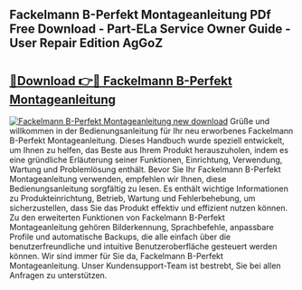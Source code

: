 ## Fackelmann B-Perfekt Montageanleitung PDf Free Download - Part-ELa Service Owner Guide - User Repair Edition AgGoZ

# <h2><a href="http://df6yij.blite.top/?on=Fackelmann+B-Perfekt+Montageanleitung">🔗Download 👉🔴 Fackelmann B-Perfekt Montageanleitung</a></h2>

[![Fackelmann B-Perfekt Montageanleitung new download](https://i.imgur.com/lujVjoI.png)](http://df6yij.blite.top/?on=Fackelmann+B-Perfekt+Montageanleitung)
Grüße und willkommen in der Bedienungsanleitung für Ihr neu erworbenes Fackelmann B-Perfekt Montageanleitung. Dieses Handbuch wurde speziell entwickelt, um Ihnen zu helfen, das Beste aus Ihrem Produkt herauszuholen, indem es eine gründliche Erläuterung seiner Funktionen, Einrichtung, Verwendung, Wartung und Problemlösung enthält. Bevor Sie Ihr Fackelmann B-Perfekt Montageanleitung verwenden, empfehlen wir Ihnen, diese Bedienungsanleitung sorgfältig zu lesen. Es enthält wichtige Informationen zu Produkteinrichtung, Betrieb, Wartung und Fehlerbehebung, um sicherzustellen, dass Sie das Produkt effektiv und effizient nutzen können. Zu den erweiterten Funktionen von Fackelmann B-Perfekt Montageanleitung gehören Bilderkennung, Sprachbefehle, anpassbare Profile und automatische Backups, die alle einfach über die benutzerfreundliche und intuitive Benutzeroberfläche gesteuert werden können. Wir sind immer für Sie da, Fackelmann B-Perfekt Montageanleitung. Unser Kundensupport-Team ist bestrebt, Sie bei allen Anfragen zu unterstützen.
